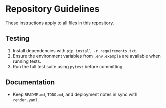 # Repository Guidelines

These instructions apply to all files in this repository.

## Testing
1. Install dependencies with `pip install -r requirements.txt`.
2. Ensure the environment variables from `.env.example` are available when running tests.
3. Run the full test suite using `pytest` before committing.

## Documentation
- Keep `README.md`, `TODO.md`, and deployment notes in sync with `render.yaml`.
